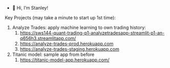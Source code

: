 - 👋 Hi, I’m Stanley!

Key Projects (may take a minute to start up 1st time):
1. Analyze Trades: apply machine learning to own trading history:
	1. https://sws144-quant-trading-p1-analyzetradesapp-streamlit-p1-an-q656h3.streamlitapp.com/
	2. https://analyze-trades-prod.herokuapp.com 
	3. https://analyze-trades-staging.herokuapp.com
1. Titanic model: sample app from before
	1. https://titanic-model-app.herokuapp.com/
